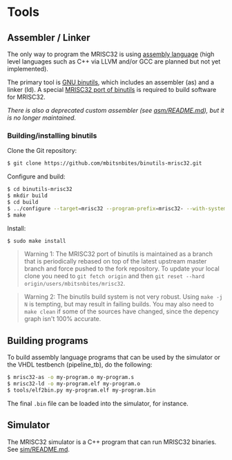 # Tools

## Assembler / Linker

The only way to program the MRISC32 is using [assembly language](https://en.wikipedia.org/wiki/Assembly_language) (high level languages such as C++ via LLVM and/or GCC are planned but not yet implemented).

The primary tool is [GNU binutils](https://www.gnu.org/software/binutils/), which includes an assembler (as) and a linker (ld). A special [MRISC32 port of binutils](https://github.com/mbitsnbites/binutils-mrisc32) is required to build software for MRISC32.

*There is also a deprecated custom assembler (see [asm/README.md](../asm/README.md)), but it is no longer maintained.*

### Building/installing binutils

Clone the Git repository:

```bash
$ git clone https://github.com/mbitsnbites/binutils-mrisc32.git
```

Configure and build:

```bash
$ cd binutils-mrisc32
$ mkdir build
$ cd build
$ ../configure --target=mrisc32 --program-prefix=mrisc32- --with-system-zlib
$ make
```

Install:

```bash
$ sudo make install
```

> Warning 1: The MRISC32 port of binutils is maintained as a branch that is periodically rebased on top of the latest upstream master branch and force pushed to the fork repository. To update your local clone you need to `git fetch origin` and then `git reset --hard origin/users/mbitsnbites/mrisc32`.

> Warning 2: The binutils build system is not very robust. Using `make -j N` is tempting, but may result in failing builds. You may also need to `make clean` if some of the sources have changed, since the depency graph isn't 100% accurate.

## Building programs

To build assembly language programs that can be used by the simulator or the VHDL testbench (pipeline_tb), do the following:

```bash
$ mrisc32-as -o my-program.o my-program.s
$ mrisc32-ld -o my-program.elf my-program.o
$ tools/elf2bin.py my-program.elf my-program.bin
```

The final `.bin` file can be loaded into the simulator, for instance.

## Simulator

The MRISC32 simulator is a C++ program that can run MRISC32 binaries. See [sim/README.md](../sim/README.md).